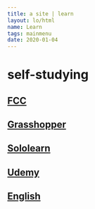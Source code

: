 ```yaml
---
title: a site | learn
layout: lo/html
name: Learn
tags: mainmenu
date: 2020-01-04
---
```


# self-studying

## [FCC](fcc)

## [Grasshopper](grasshopper)

## [Sololearn](sololearn)

## [Udemy](udemy)

## [English](english)
